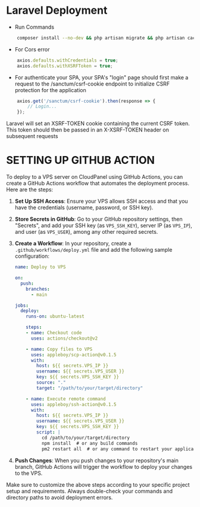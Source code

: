
# Laravel Deployment

- Run Commands
```bash
    composer install --no-dev && php artisan migrate && php artisan cache:clear && php artisan config:cache
```

- For Cors error
```js
    axios.defaults.withCredentials = true;
    axios.defaults.withXSRFToken = true;
```

- For authenticate your SPA, your SPA's "login" page should first make a request to the /sanctum/csrf-cookie endpoint to initialize CSRF protection for the application
```js
    axios.get('/sanctum/csrf-cookie').then(response => {
        // Login...
    });
```
Laravel will set an XSRF-TOKEN cookie containing the current CSRF token. This token should then be passed in an X-XSRF-TOKEN header on subsequent requests




# SETTING UP GITHUB ACTION

To deploy to a VPS server on CloudPanel using GitHub Actions, you can create a GitHub Actions workflow that automates the deployment process. Here are the steps:

1. **Set Up SSH Access**: Ensure your VPS allows SSH access and that you have the credentials (username, password, or SSH key).

2. **Store Secrets in GitHub**: Go to your GitHub repository settings, then "Secrets", and add your SSH key (as `VPS_SSH_KEY`), server IP (as `VPS_IP`), and user (as `VPS_USER`), among any other required secrets.

3. **Create a Workflow**: In your repository, create a `.github/workflows/deploy.yml` file and add the following sample configuration:
   ```yaml
   name: Deploy to VPS

   on:
     push:
       branches:
         - main

   jobs:
     deploy:
       runs-on: ubuntu-latest

       steps:
       - name: Checkout code
         uses: actions/checkout@v2

       - name: Copy files to VPS
         uses: appleboy/scp-action@v0.1.5
         with:
           host: ${{ secrets.VPS_IP }}
           username: ${{ secrets.VPS_USER }}
           key: ${{ secrets.VPS_SSH_KEY }}
           source: "."
           target: "/path/to/your/target/directory"

       - name: Execute remote command
         uses: appleboy/ssh-action@v0.1.5
         with:
           host: ${{ secrets.VPS_IP }}
           username: ${{ secrets.VPS_USER }}
           key: ${{ secrets.VPS_SSH_KEY }}
           script: |
             cd /path/to/your/target/directory
             npm install  # or any build commands
             pm2 restart all  # or any command to restart your application
   ```

4. **Push Changes**: When you push changes to your repository's main branch, GitHub Actions will trigger the workflow to deploy your changes to the VPS.

Make sure to customize the above steps according to your specific project setup and requirements. Always double-check your commands and directory paths to avoid deployment errors.
